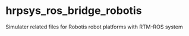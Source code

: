 # hrpsys_ros_bridge_robotis
Simulater related files for Robotis robot platforms with RTM-ROS system
